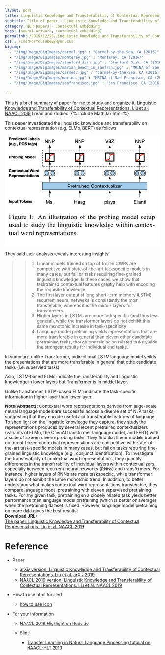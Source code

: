 ```yaml
---
layout: post
title: Linguistic Knowledge and Transferability of Contextual Representations. Liu et al. NAACL. 2019.
subtitle: Title of paper - Linguistic Knowledge and Transferability of Contextual Representations. Liu et al. NAACL. 2019.
category: NLP papers - Contextual Embedding
tags: [neural network, contextual embedding]
permalink: /2019/12/26/Linguistic_Knowledge_and_Transferability_of_Contextual_Representations/
css : /css/ForYouTubeByHyun.css
bigimg: 
  - "/img/Image/BigImages/carmel.jpg" : "Carmel-by-the-Sea, CA (2016)"
  - "/img/Image/BigImages/monterey.jpg" : "Monterey, CA (2016)"
  - "/img/Image/BigImages/stanford_dish.jpg" : "Stanford Dish, CA (2016)"
  - "/img/Image/BigImages/marian_beach_in_sanfran.jpg" : "MRINA of San Francisco, CA (2016)"
  - "/img/Image/BigImages/carmel2.jpg" : "Carmel-by-the-Sea, CA (2016)"
  - "/img/Image/BigImages/marina.jpg" : "MRINA of San Francisco, CA (2016)"
  - "/img/Image/BigImages/sanfrancisco.jpg" : "San Francisco, CA (2016)"
  
---
```


This is a brief summary of paper for me to study and organize it, [Linguistic Knowledge and Transferability of Contextual Representations. Liu et al. NAACL 2019](https://www.aclweb.org/anthology/N19-1112/) I read and studied. 
{% include MathJax.html %}

This paper investigated the linguistic knowledge and transferability on contextual representation (e.g. ELMo, BERT) as follows:

![Liu et al. NAACL 2019](/img/Image/NaturalLanguageProcessing/NLPLabs/Paper_Investigation/Contextual_Embedding/2019-12-26-Linguistic_Knowledge_and_Transferability_of_Contextual_Representations/Linguistic_Knowledge_N_transferability_0.PNG)

They said their analysis reveals interesting insights: 

>>1. Linear models trained on top of frozen CWRs are competitive with state-of-the-art taskspecific models in many cases, but fail on tasks requiring fine-grained linguistic knowledge. In these cases, we show that tasktrained contextual features greatly help with encoding the requisite knowledge.    
>>2. The first layer output of long short-term memory (LSTM) recurrent neural networks is consistently the most transferable, whereas it is the middle layers for transformers.   
>>3. Higher layers in LSTMs are more taskspecific (and thus less general), while the transformer layers do not exhibit this same monotonic increase in task-specificity   
>>4. Language model pretraining yields representations that are more transferable in general than eleven other candidate pretraining tasks, though pretraining on related tasks yields the strongest results for individual end tasks.  

In summary, unlike Transformer, bidirectional LSTM language model yeilds the presentations that are more transferable in general that othe candidate tasks (i.e. supervied tasks)

Aslo, LSTM-based ELMo indicate the transferability and linguistic knowledge in lower layers but Transformer is in middel layer. 

Unlike transformer, LSTM-based ELMo indicate the task-specific information in higher layer than lower layer.

<div class="alert alert-info" role="alert"><i class="fa fa-info-circle"></i> <b>Note(Abstract): </b>
Contextual word representations derived from large-scale neural language models are successful across a diverse set of NLP tasks, suggesting that they encode useful and transferable features of language. To shed light on the linguistic knowledge they capture, they study the representations produced by several recent pretrained contextualizers (variants of ELMo, the OpenAI transformer language model, and BERT) with a suite of sixteen diverse probing tasks. They find that linear models trained on top of frozen contextual representations are competitive with state-of-the-art task-specific models in many cases, but fail on tasks requiring fine-grained linguistic knowledge (e.g., conjunct identification). To investigate the transferability of contextual word representations, they quantify differences in the transferability of individual layers within contextualizers, especially between recurrent neural networks (RNNs) and transformers. For instance, higher layers of RNNs are more taskspecific, while transformer layers do not exhibit the same monotonic trend. In addition, to better understand what makes contextual word representations transferable, they compare language model pretraining with eleven supervised pretraining tasks. For any given task, pretraining on a closely related task yields better performance than language model pretraining (which is better on average) when the pretraining dataset is fixed. However, language model pretraining on more data gives the best results.
</div>
    
<div class="alert alert-success" role="alert"><i class="fa fa-paperclip fa-lg"></i> <b>Download URL: </b><br>
  <a href="https://www.aclweb.org/anthology/N19-1112/">The paper: Linguistic Knowledge and Transferability of Contextual Representations. Liu et al. NAACL 2019</a>
</div>

# Reference 

- Paper 
  - [arXiv version: Linguistic Knowledge and Transferability of Contextual Representations. Liu et al. arXiv 2019](https://arxiv.org/abs/1903.08855)
  - [NAACL 2019 version: Linguistic Knowledge and Transferability of Contextual Representations. Liu et al. NAACL 2019](https://www.aclweb.org/anthology/N19-1112/)
  
- How to use html for alert
  - [how to use icon](http://idratherbewriting.com/documentation-theme-jekyll/mydoc_icons.html)
    
- For your information
  - [NAACL 2019 Highlight on Ruder.io](http://ruder.io/naacl2019/)
  
  - Slide 
    - [Transfer Learning in Natural Language Processing tutorial on NAACL-HLT 2019](https://docs.google.com/presentation/d/1fIhGikFPnb7G5kr58OvYC3GN4io7MznnM0aAgadvJfc/edit#slide=id.g5888218f39_177_4)
































